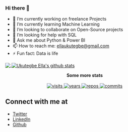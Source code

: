 ### Hi there 👋

- 🔭 I’m currently working on freelance Projects
- 🌱 I’m currently learning Machine Learning
- 👯 I’m looking to collaborate on Open-Source projects
- 🤔 I’m looking for help with SQL
- 💬 Ask me about Python & Power BI
- 📫 How to reach me: ellaukutegbe@gmail.com
- ⚡ Fun fact: Data is life

<a href="https://github.com/nuella9827">
  <img align="center" src="https://github-readme-stats.vercel.app/api/top-langs/?username=nuella9827&theme=dark" />
  </a>
  <a href="https://github.com/nuella9827">
 <img align="center" src="https://github-readme-stats.vercel.app/api?username=nuella9827&show_icons=true&theme=dark&line_height=27" alt="Ukutegbe Ella's github stats"/>
</a>

<p align="center">
  <strong>Some more stats</strong>
  <br><br>
  <a href="https://badges.pufler.dev">
    <img src="https://badges.pufler.dev/visits/nuella9827/nuella9827" alt="visits">
  </a>
  <a href="https://badges.pufler.dev">
    <img src="https://badges.pufler.dev/years/nuella9827" alt="years">
  </a>
  <a href="https://badges.pufler.dev">
    <img src="https://badges.pufler.dev/repos/nuella9827" alt="repos">
  </a>
  <a href="https://badges.pufler.dev">
    <img src="https://badges.pufler.dev/commits/monthly/nuella9827" alt="commits">
  </a>
</p>


## Connect with me at

- [Twitter](https://www.twitter.com/jukutegbe)
- [LinkedIn](https://www.linkedin.com/in/jeffrey-ukutegbe-b9ab0b174/)
- [Github](https://github.com/nuella9827)
